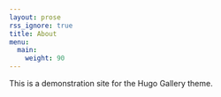 ```yaml
---
layout: prose
rss_ignore: true
title: About
menu:
  main:
    weight: 90
---
```


This is a demonstration site for the Hugo Gallery theme.